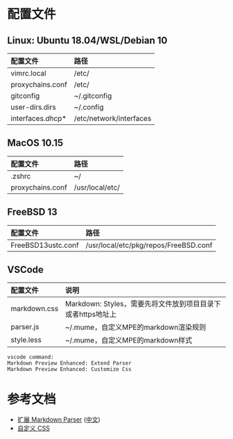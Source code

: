 # 配置文件

## Linux: Ubuntu 18.04/WSL/Debian 10

|配置文件|路径|
:-|:-|
| vimrc.local | /etc/ |
| proxychains.conf | /etc/ |
| gitconfig | ~/.gitconfig |
| user-dirs.dirs | ~/.config |
| interfaces.*dh*cp* | /etc/network/interfaces |

## MacOS 10.15

|配置文件|路径|
:-|:-|
|.zshrc|~/|
|proxychains.conf|/usr/local/etc/|

## FreeBSD 13

|配置文件|路径|
:-|:-|
|FreeBSD13ustc.conf|/usr/local/etc/pkg/repos/FreeBSD.conf|

## VSCode

|配置文件|说明|
:-|:-|
|markdown.css|Markdown: Styles，需要先将文件放到项目目录下或者https地址上|
|parser.js|~/.mume，自定义MPE的markdown渲染规则|
|style.less|~/.mume，自定义MPE的markdown样式|

```
vscode command:
Markdown Preview Enhanced: Extend Parser
Markdown Preview Enhanced: Customize Css
```

# 参考文档

- [扩展 Markdown Parser](https://shd101wyy.github.io/markdown-preview-enhanced/#/zh-cn/extend-parser) ([中文](https://www.bookstack.cn/read/mpe/zh-cn-extend-parser.md))
- [自定义 CSS](https://www.bookstack.cn/read/mpe/zh-cn-customize-css.md)
